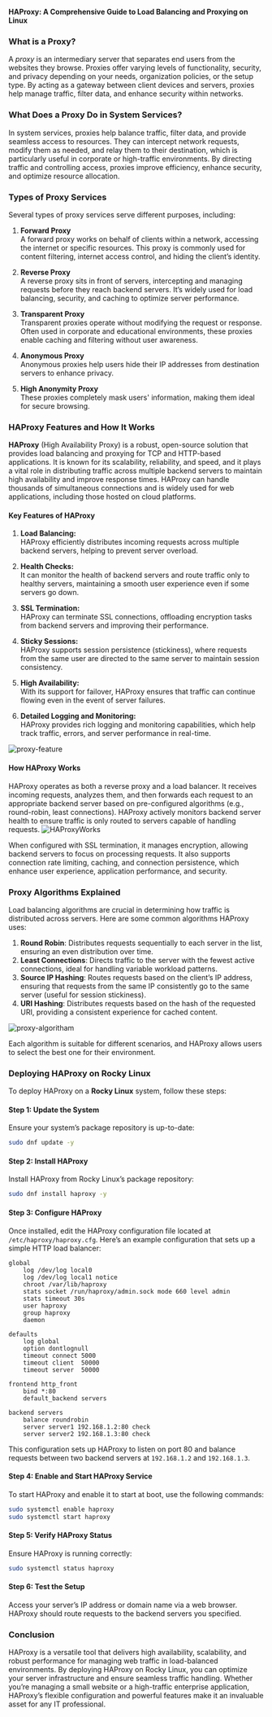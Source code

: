 **HAProxy: A Comprehensive Guide to Load Balancing and Proxying on Linux**

### What is a Proxy?

A *proxy* is an intermediary server that separates end users from the websites they browse. Proxies offer varying levels of functionality, security, and privacy depending on your needs, organization policies, or the setup type. By acting as a gateway between client devices and servers, proxies help manage traffic, filter data, and enhance security within networks.

### What Does a Proxy Do in System Services?

In system services, proxies help balance traffic, filter data, and provide seamless access to resources. They can intercept network requests, modify them as needed, and relay them to their destination, which is particularly useful in corporate or high-traffic environments. By directing traffic and controlling access, proxies improve efficiency, enhance security, and optimize resource allocation.

### Types of Proxy Services

Several types of proxy services serve different purposes, including:

1. **Forward Proxy**  
   A forward proxy works on behalf of clients within a network, accessing the internet or specific resources. This proxy is commonly used for content filtering, internet access control, and hiding the client’s identity.

2. **Reverse Proxy**  
   A reverse proxy sits in front of servers, intercepting and managing requests before they reach backend servers. It’s widely used for load balancing, security, and caching to optimize server performance.

3. **Transparent Proxy**  
   Transparent proxies operate without modifying the request or response. Often used in corporate and educational environments, these proxies enable caching and filtering without user awareness.

4. **Anonymous Proxy**  
   Anonymous proxies help users hide their IP addresses from destination servers to enhance privacy.

5. **High Anonymity Proxy**  
   These proxies completely mask users' information, making them ideal for secure browsing.

### HAProxy Features and How It Works

**HAProxy** (High Availability Proxy) is a robust, open-source solution that provides load balancing and proxying for TCP and HTTP-based applications. It is known for its scalability, reliability, and speed, and it plays a vital role in distributing traffic across multiple backend servers to maintain high availability and improve response times. HAProxy can handle thousands of simultaneous connections and is widely used for web applications, including those hosted on cloud platforms.

#### Key Features of HAProxy

1. **Load Balancing:**  
   HAProxy efficiently distributes incoming requests across multiple backend servers, helping to prevent server overload.

2. **Health Checks:**  
   It can monitor the health of backend servers and route traffic only to healthy servers, maintaining a smooth user experience even if some servers go down.

3. **SSL Termination:**  
   HAProxy can terminate SSL connections, offloading encryption tasks from backend servers and improving their performance.

4. **Sticky Sessions:**  
   HAProxy supports session persistence (stickiness), where requests from the same user are directed to the same server to maintain session consistency.

5. **High Availability:**  
   With its support for failover, HAProxy ensures that traffic can continue flowing even in the event of server failures.

6. **Detailed Logging and Monitoring:**  
   HAProxy provides rich logging and monitoring capabilities, which help track traffic, errors, and server performance in real-time.

![proxy-feature](https://github.com/user-attachments/assets/aa886397-97c4-4884-863c-87820eec6009)

#### How HAProxy Works
HAProxy operates as both a reverse proxy and a load balancer. It receives incoming requests, analyzes them, and then forwards each request to an appropriate backend server based on pre-configured algorithms (e.g., round-robin, least connections). HAProxy actively monitors backend server health to ensure traffic is only routed to servers capable of handling requests.
![HAProxyWorks](https://github.com/user-attachments/assets/291f35c1-d6fc-4e6f-b4dd-640959114090)

When configured with SSL termination, it manages encryption, allowing backend servers to focus on processing requests. It also supports connection rate limiting, caching, and connection persistence, which enhance user experience, application performance, and security.

### Proxy Algorithms Explained

Load balancing algorithms are crucial in determining how traffic is distributed across servers. Here are some common algorithms HAProxy uses:

1. **Round Robin**: Distributes requests sequentially to each server in the list, ensuring an even distribution over time.
2. **Least Connections**: Directs traffic to the server with the fewest active connections, ideal for handling variable workload patterns.
3. **Source IP Hashing**: Routes requests based on the client’s IP address, ensuring that requests from the same IP consistently go to the same server (useful for session stickiness).
4. **URI Hashing**: Distributes requests based on the hash of the requested URI, providing a consistent experience for cached content.

![proxy-algoritham](https://github.com/user-attachments/assets/6ccdbbcf-6bf3-4b78-9eda-c612315f7a56)

Each algorithm is suitable for different scenarios, and HAProxy allows users to select the best one for their environment.


### Deploying HAProxy on Rocky Linux

To deploy HAProxy on a **Rocky Linux** system, follow these steps:

#### Step 1: Update the System
Ensure your system’s package repository is up-to-date:
```bash
sudo dnf update -y
```

#### Step 2: Install HAProxy
Install HAProxy from Rocky Linux’s package repository:
```bash
sudo dnf install haproxy -y
```

#### Step 3: Configure HAProxy
Once installed, edit the HAProxy configuration file located at `/etc/haproxy/haproxy.cfg`. Here’s an example configuration that sets up a simple HTTP load balancer:

```plaintext
global
    log /dev/log local0
    log /dev/log local1 notice
    chroot /var/lib/haproxy
    stats socket /run/haproxy/admin.sock mode 660 level admin
    stats timeout 30s
    user haproxy
    group haproxy
    daemon

defaults
    log global
    option dontlognull
    timeout connect 5000
    timeout client  50000
    timeout server  50000

frontend http_front
    bind *:80
    default_backend servers

backend servers
    balance roundrobin
    server server1 192.168.1.2:80 check
    server server2 192.168.1.3:80 check
```

This configuration sets up HAProxy to listen on port 80 and balance requests between two backend servers at `192.168.1.2` and `192.168.1.3`.

#### Step 4: Enable and Start HAProxy Service
To start HAProxy and enable it to start at boot, use the following commands:
```bash
sudo systemctl enable haproxy
sudo systemctl start haproxy
```

#### Step 5: Verify HAProxy Status
Ensure HAProxy is running correctly:
```bash
sudo systemctl status haproxy
```

#### Step 6: Test the Setup
Access your server’s IP address or domain name via a web browser. HAProxy should route requests to the backend servers you specified.

### Conclusion

HAProxy is a versatile tool that delivers high availability, scalability, and robust performance for managing web traffic in load-balanced environments. By deploying HAProxy on Rocky Linux, you can optimize your server infrastructure and ensure seamless traffic handling. Whether you’re managing a small website or a high-traffic enterprise application, HAProxy’s flexible configuration and powerful features make it an invaluable asset for any IT professional.
